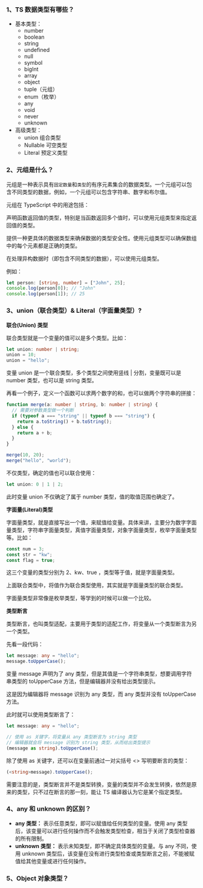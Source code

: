 ### 1、TS 数据类型有哪些？

- 基本类型：
  - number
  - boolean
  - string
  - undefined
  - null
  - symbol
  - bigInt
  - array
  - object
  - tuple（元组）
  - enum（枚举）
  - any
  - void
  - never
  - unknown
- 高级类型：
  - union 组合类型
  - Nullable 可空类型
  - Literal 预定义类型

### 2、元组是什么？

元组是一种表示具有`固定数量`和`类型`的有序元素集合的数据类型。一个元组可以包含不同类型的数据，例如，一个元组可以包含字符串、数字和布尔值。<br>

元组在 TypeScript 中的用途包括：<br>

声明函数返回值的类型，特别是当函数返回多个值时，可以使用元组类型来指定返回值的类型。<br>

提供一种更具体的数据类型来确保数据的类型安全性。使用元组类型可以确保数组中的每个元素都是正确的类型。<br>

在处理异构数据时（即包含不同类型的数据），可以使用元组类型。<br>

例如：<br>

```typescript
let person: [string, number] = ["John", 25];
console.log(person[0]); // "John"
console.log(person[1]); // 25
```

### 3、union（联合类型）& Literal（字面量类型）?

**联合(Union) 类型**<br>

联合类型就是一个变量的值可以是多个类型。比如：<br>

```typescript
let union: number | string;
union = 10;
union = "hello";
```

变量 union 是一个联合类型，多个类型之间使用竖线 | 分割，变量既可以是 number 类型，也可以是 string 类型。<br>

再看一个例子，定义一个函数可以求两个数字的和，也可以做两个字符串的拼接：<br>

```typescript
function merge(a: number | string, b: number | string) {
  // 需要对参数类型做一个判断
  if (typeof a === "string" || typeof b === "string") {
    return a.toString() + b.toString();
  } else {
    return a + b;
  }
}

merge(10, 20);
merge("hello", "world");
```

不仅类型，确定的值也可以联合使用：<br>

```typescript
let union: 0 | 1 | 2;
```

此时变量 union 不仅确定了属于 number 类型，值的取值范围也确定了。<br>

**字面量(Literal)类型**<br>

字面量类型，就是直接写出一个值，来赋值给变量。具体来讲，主要分为数字字面量类型，字符串字面量类型，真值字面量类型，对象字面量类型，枚举字面量类型等。比如：<br>

```typescript
const num = 3;
const str = "kw";
const flag = true;
```

这三个变量的类型分别为 2、kw、true ，类型等于值，就是字面量类型。<br>

上面联合类型中，将值作为联合类型使用，其实就是字面量类型的联合类型。<br>

字面量类型非常像是枚举类型，等学到的时候可以做一个比较。<br>

**类型断言**<br>

类型断言，也叫类型适配，主要用于类型的适配工作，将变量从一个类型断言为另一个类型。<br>

先看一段代码：<br>

```typescript
let message: any = "hello";
message.toUpperCase();
```

变量 message 声明为了 any 类型，但是其值是一个字符串类型，想要调用字符串类型的 toUpperCase 方法，但是编辑器并没有给出类型提示。<br>

这是因为编辑器将 message 识别为 any 类型，而 any 类型并没有 toUpperCase 方法。<br>

此时就可以使用类型断言了：<br>

```typescript
let message: any = "hello";

// 使用 as 关键字，将变量从 any 类型断言为 string 类型
// 编辑器就会将 message 识别为 string 类型，从而给出类型提示
(message as string).toUpperCase();
```

除了使用 as 关键字，还可以在变量前通过一对尖括号 <> 写明要断言的类型：<br>

```typescript
(<string>message).toUpperCase();
```

需要注意的是，类型断言并不是类型转换，变量的类型并不会发生转换，依然是原来的类型，只不过在断言的那一刻，能让 TS 编译器认为它是某个指定类型。<br>

### 4、any 和 unknown 的区别？

- **any 类型：** 表示任意类型，即可以赋值给任何类型的变量。使用 any 类型后，该变量可以进行任何操作而不会触发类型检查，相当于关闭了类型检查器的所有限制。
- **unknown 类型：** 表示未知类型，即不确定具体类型的变量。与 any 不同，使用 unknown 类型后，该变量在没有进行类型检查或类型断言之前，不能被赋值给其他变量或进行任何操作。

### 5、Object 对象类型？
